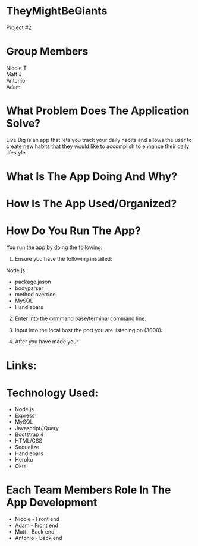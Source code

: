 # **__TheyMightBeGiants__**
Project #2

# **__Group Members__**
Nicole T
<br>
Matt J
<br>
Antonio
<br>
Adam
<br>

# **__What Problem Does The Application Solve?__**  
Live Big is an app that lets you track your daily habits and allows the user to create new habits that they would like to accomplish to enhance their daily lifestyle.

# **__What Is The App Doing And Why?__**
 

# **__How Is The App Used/Organized?__** 
 
# **__How Do You Run The App?__** 
You run the app by doing the following:

1. Ensure you have the following installed:

Node.js:
* package.jason 
* bodyparser
* method override
* MySQL
* Handlebars

2. Enter into the command base/terminal command line:
 
3. Input into the local host the port you are listening on (3000):
  
4. After you have made your 



        
# **__Links:__** 

 

# **__Technology Used:__**
* Node.js
* Express
* MySQL
* Javascript/jQuery
* Bootstrap 4
* HTML/CSS 
* Sequelize
* Handlebars
* Heroku
* Okta

# **__Each Team Members Role In The App Development__**
* Nicole - Front end
* Adam - Front end
* Matt - Back end
* Antonio - Back end